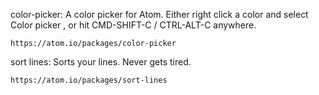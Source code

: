 color-picker: A color picker for Atom. Either right click a color and select  Color picker , or hit  CMD-SHIFT-C / CTRL-ALT-C  anywhere.

    https://atom.io/packages/color-picker

sort lines: Sorts your lines. Never gets tired.

    https://atom.io/packages/sort-lines
